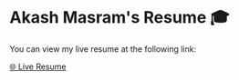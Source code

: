 # Akash Masram's Resume 🎓

You can view my live resume at the following link:

[🌐 Live Resume](https://akash-masram.github.io/resume/)
